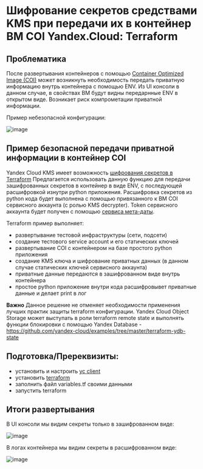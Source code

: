 # Шифрование секретов средствами KMS при передачи их в контейнер ВМ COI Yandex.Cloud: Terraform

## Проблематика
После развертывания контейнеров с помощью [Container Optimized Image (COI)](https://cloud.yandex.ru/docs/cos/concepts/) может возникнуть необходимость передать приватную информацию внутрь контейнера с помощью ENV.
Из UI консоли в данном случае, в свойствах ВМ будут видны передарнные ENV в открытом виде.
Возникает риск компрометации приватной информации.

Пример небезопасной конфигурации:

![image](https://user-images.githubusercontent.com/85429798/129485848-09fb4847-7ff6-46cd-be4a-990de7e41781.png)


## Пример безопасной передачи приватной информации в контейнер COI
Yandex Cloud KMS имеет возможность [шифрования секретов в Terraform](https://cloud.yandex.ru/docs/kms/solutions/terraform-secret)
Предлагается использовать данную функцию для передачи зашифрованных секретов в контейнер в виде ENV, с последующей расшифровкой изнутри python приложения.
Расшифровка секретов из python кода будет выполнена с помощью привязанного к ВМ COI сервисного аккаунта (с ролью KMS decrypter). Token сервисного аккаунта будет получен с помощью [сервиса мета-даты](https://cloud.yandex.ru/docs/compute/operations/vm-info/get-info#inside-instance). 

Terraform пример выполняет:
- развертывание тестовой инфраструктуры (сети, подсети)
- создание тестового service account и его статических ключей
- развертывание COI с контейнером на базе простого python приложения
- создание KMS ключа и шифрование приватных данных (в данном случае статических ключей сервисного аккаунта)
- приватные данные передаются в зашифрованном виде внутрь контейнера
- простое python приложение внутри кода расшифровывет приватные данные и делает print в лог

**Важно** Данное решение не отменяет необходимости применения лучших практик защиты terraform конфигурации.
Yandex Cloud Object Storage может выступать в роли terraform remote state и выполнять функции блокировки с помощью Yandex Database - https://github.com/yandex-cloud/examples/tree/master/terraform-ydb-state 

## Подготовка/Пререквизиты:
- установить и настроить [yc client](https://cloud.yandex.ru/docs/cli/quickstart)
- установить [terraform](https://www.terraform.io/downloads.html)
- заполнить файл variables.tf своими данными
- запустить terraform

## Итоги развертывания

В UI консоли мы видим секреты только в зашифрованном виде:

![image](https://user-images.githubusercontent.com/85429798/129485922-ceff4208-c562-4021-8cc3-ddf0f0d927ec.png)


В логах контейнера мы видим секреты в расшифрованном виде:

![image](https://user-images.githubusercontent.com/85429798/129485886-ca56bc93-4f86-45b1-ad99-c48de55bde6d.png)


